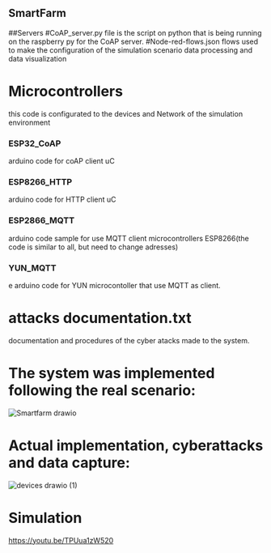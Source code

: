 ## SmartFarm


##Servers
#CoAP_server.py 
file is the script on python that is being running on the raspberry py for the CoAP server.
#Node-red-flows.json 
flows used to make the configuration of the simulation scenario data processing and data visualization

# Microcontrollers
 this code is configurated to the devices and Network of the simulation environment

### ESP32_CoAP  
arduino code for coAP client uC
### ESP8266_HTTP 
arduino code for HTTP client uC
### ESP2866_MQTT  
arduino code sample for use MQTT client microcontrollers ESP8266(the code is similar to all, but need to change adresses)
### YUN_MQTT 
e arduino code for YUN microcontoller that use MQTT as client.


# attacks documentation.txt  
documentation and procedures of the cyber atacks made to the system.






# **The system was implemented following the real scenario:**

![Smartfarm drawio](https://github.com/Rafaeljff/SmartFarm/assets/45770575/fe61c642-b1a6-43f0-afa2-059587ae05e5)


# Actual implementation, cyberattacks and data capture:

![devices drawio (1)](https://github.com/Rafaeljff/SmartFarm/assets/45770575/dfb76e28-8946-46be-86c4-165095a88a6d)

# Simulation
https://youtu.be/TPUua1zW520
